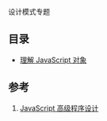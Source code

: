 设计模式专题

## 目录

- [理解 JavaScript 对象](/docs/javascript-base-learn/理解JavaScript对象)

## 参考

1. [JavaScript 高级程序设计](https://book.douban.com/subject/10546125/)

